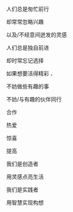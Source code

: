 人们总是匆忙前行

却常常忽略兴趣

以及/不经意间迸发的灵感

 

人们总是独自前进

却时常忘记选择

 

如果想要活得精彩 、

不妨做些有趣的事

不妨/与有趣的伙伴同行

 

 

合作 

热爱

惊喜

提高

 

我们是创造者

用灵感点亮生活

我们是实践者

用智慧实现构想